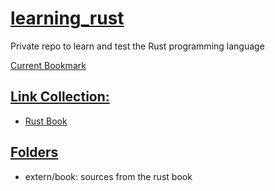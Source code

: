 # <ins>learning_rust</ins>
Private repo to learn and test the Rust programming language

[Current Bookmark](https://doc.rust-lang.org/book/ch00-00-introduction.html)

## <ins>Link Collection:</ins>
- [Rust Book](https://doc.rust-lang.org/book/)

## <ins>Folders</ins>
- extern/book: sources from the rust book

